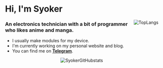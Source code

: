 # Hi, I'm Syoker

<div align=right>
    <img align="right" src=https://github-readme-stats.vercel.app/api/top-langs/?username=Syoker&layout=compact alt=TopLangs>
</div>

### An electronics technician with a bit of programmer who likes anime and manga.

- I usually make modules for my device.
- I'm currently working on my personal website and blog.
- You can find me on **[Telegram](https://t.me/Syoker)**.

<div align=center>
    <img align="center" src=https://github-readme-stats.vercel.app/api?username=Syoker&show_icons=true alt=SyokerGitHubstats>
</div>


